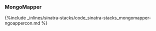 <!-- post: -->


### MongoMapper



{%include _inlines/sinatra-stacks/code_sinatra-stacks_mongomapper-ngoappercon.md %}



